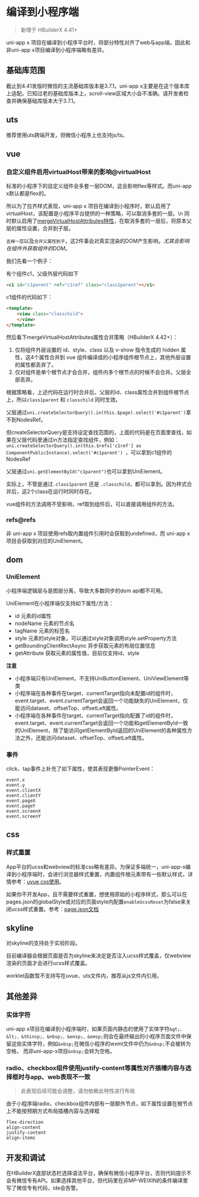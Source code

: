 # 编译到小程序端

> 新增于 HBuilderX 4.41+

uni-app x 项目在编译到小程序平台时，将部分特性对齐了web与app端，因此和非uni-app x项目编译到小程序端略有差异。

## 基础库范围
截止到4.41发版时微信的主流基础库版本是3.7.1。uni-app x主要是在这个版本库上适配。已知过老的基础库版本上，scroll-view区域大小会不准确。请开发者检查并确保基础库版本大于3.7.1。

## uts

推荐使用uts跨端开发，但微信小程序上也支持js/ts。

## vue

### 自定义组件启用virtualHost带来的影响@virtualHost

标准的小程序下的自定义组件会多套一层DOM，这会影响flex等样式。而uni-app x默认都是flex的。

所以为了拉齐样式表现，uni-app x 项目在编译到小程序时，默认启用了virtualHost，该配置是小程序平台提供的一种策略，可以取消多套的一层。\n
同时默认启用了[mergeVirtualHostAttributes特性](https://uniapp.dcloud.net.cn/collocation/manifest.html#mp-weixin)，在取消多套的一层后，将原本父层的属性设置，合并到子层。

`去掉一层`以及`合并父属性到子`，这2件事会对真实渲染的DOM产生影响。*尤其会影响在组件外获取组件的DOM*。

我们先看一个例子：

有个组件c1，父级外层代码如下
```html
<c1 id="c1parent" ref="c1ref" class="class1parent"></c1>
```

c1组件的代码如下：
```html
<template>
    <view class="classchild">
    </view>
</template>
```

然后看下mergeVirtualHostAttributes属性合并策略（HBuilderX 4.42+）：
1. 仅将组件外层设置的 id、style、class 以及 v-show 指令生成的 hidden 属性，这4个属性合并到 vue 组件编译成的小程序组件根节点上，其他外层设置的属性都丢弃了。
2. 仅对组件是单个根节点才会合并，组件内多个根节点的时候不会合并。父层全部丢弃。

根据策略看，上述代码在运行时合并后，父层的id、class属性合并到组件根节点上，所以`class1parent` 和 `classchild` 同时生效。

父层通过`uni.createSelectorQuery().in(this.$page).select('#c1parent')`拿不到NodesRef。

但createSelectorQuery是支持设定查找范围的，上面的代码是在页面里查找，如果在父层代码里通过in方法指定查找组件，例如：`uni.createSelectorQuery().in(this.$refs['c1ref'] as ComponentPublicInstance).select('#c1parent') `，可以拿到c1组件的NodesRef 

父层通过`uni.getElementById("c1parent")`也可以拿到UniElement。

实际上，不管是通过`.class1parent` 还是 `.classchild`，都可以拿到。因为样式合并后，这2个class在运行时同时存在。

vue组件的方法调用不受影响，ref取到组件后，可以直接调用组件的方法。

### refs@refs

非 uni-app x 项目使用refs取内置组件引用时会获取到undefined，而 uni-app x 项目会获取到对应的UniElement。

## dom

### UniElement

小程序端逻辑层与是图层分离，导致大多数同步的dom api都不可用。

UniElement在小程序端仅支持如下属性/方法：

- id 元素的id属性
- nodeName 元素的节点名
- tagName 元素的标签名
- style 元素的style对象，可以通过style对象调用style.setProperty方法
- getBoundingClientRectAsync 异步获取元素的布局位置信息
- getAttribute 获取元素的属性值，目前仅支持id、style

**注意**

- 小程序端只有UniElement，不支持UniButtonElement、UniViewElement等类
- 小程序端在各种事件在target、currentTarget指向未配置id的组件时，event.target、event.currentTarget会返回一个功能缺失的UniElement，仅能访问dataset、offsetTop、offsetLeft属性。
- 小程序端在各种事件在target、currentTarget指向配置了id的组件时，event.target、event.currentTarget会返回一个功能和getElementById一致的UniElement，除了能访问getElementById返回的UniElement的各种属性方法之外，还能访问dataset、offsetTop、offsetLeft属性。

### 事件

click、tap事件上补充了如下属性，使其表现更像PointerEvent：

```
event.x
event.y
event.clientX
event.clientY
event.pageX
event.pageY
event.screenX
event.screenY
```

## css

### 样式重置

App平台的ucss和webview的标准css略有差异。为保证多端统一，uni-app-x编译到小程序端时，会进行浏览器样式重置，内置组件根元素带有一些默认样式，详情参考：[uvue css使用](../css/README.md)。

如果你不开发App，且不需要样式重置，想使用原始的小程序样式，那么可以在pages.json的globalStyle或对应的页面style内配置`enableUcssReset`为false来关闭ucss样式重置。参考：[page.json文档](../collocation/pagesjson.md)

## skyline

对skyline的支持处于实验阶段。

目前编译器会根据页面是否为skyline来决定是否注入ucss样式覆盖，仅webview渲染的页面才会进行ucss样式覆盖。

worklet函数暂不支持写在uvue、uts文件内，推荐从js文件内引用。

## 其他差异

### 实体字符

uni-app x项目在编译到小程序端时，如果页面内静态的使用了实体字符`&gt;、&lt;、&thinsp;、&nbsp;、&ensp;、&emsp;`则会在最终输出的小程序页面文件中保留这些实体字符，例如`&nbsp;`在微信小程序的wxml文件中仍为`&nbsp;`不会被转为空格， 而非uni-app-x项目`&nbsp;`会转为空格。

### radio、checkbox组件使用justify-content等属性对齐插槽内容与选择框时与app、web表现不一致

> 此表现后续可能会调整，请勿依赖此特性进行布局

由于小程序端radio、checkbox组件内部有一层额外节点，如下属性设置在根节点上不能按预期方式布局插槽内容与选择框

```
flex-direction
align-content
justify-content
align-items
```

## 开发和调试

在HBuilderX底部状态栏选择语法平台，确保有微信小程序平台，否则代码提示不会有微信专有API。如果选择其他平台，但代码里在非MP-WEIXIN的条件编译里写了微信专有代码，ide会告警。
